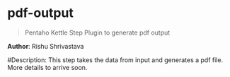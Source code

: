# pdf-output
> Pentaho Kettle Step Plugin to generate pdf output

**Author**: Rishu Shrivastava


#Description:
This step takes the data from input and generates a pdf file. More details to arrive soon.


